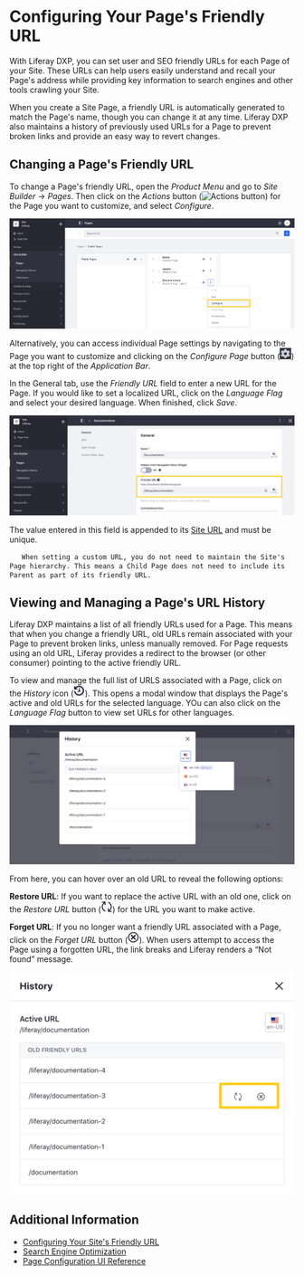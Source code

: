 # Configuring Your Page's Friendly URL

With Liferay DXP, you can set user and SEO friendly URLs for each Page of your Site. These URLs can help users easily understand and recall your Page's address while providing key information to search engines and other tools crawling your Site.

When you create a Site Page, a friendly URL is automatically generated to match the Page's name, though you can change it at any time. Liferay DXP also maintains a history of previously used URLs for a Page to prevent broken links and provide an easy way to revert changes.

## Changing a Page's Friendly URL

To change a Page's friendly URL, open the *Product Menu* and go to *Site Builder* &rarr; *Pages*. Then click on the *Actions* button (![Actions button](../../../images/icon-staging-bar-options.png)) for the Page you want to customize, and select *Configure*.

![Figure 1: Click on the Actions button for the Page you want to customize, and select Configure](./configuring-your-pages-friendly-url/images/01.png)

Alternatively, you can access individual Page settings by navigating to the Page you want to customize and clicking on the *Configure Page* button (![Configure Page Button](../../../images/icon-cog.png)) at the top right of the *Application Bar*.

In the General tab, use the *Friendly URL* field to enter a new URL for the Page. If you would like to set a localized URL, click on the *Language Flag* and select your desired language. When finished, click *Save*.

![Figure 2: Use the Friendly URL field to set a Page's custom URL.](./configuring-your-pages-friendly-url/images/02.png)

The value entered in this field is appended to its [Site URL](./../../site-settings/managing-site-urls/configuring-your-sites-friendly-url.md) and must be unique.

```note::
   When setting a custom URL, you do not need to maintain the Site's Page hierarchy. This means a Child Page does not need to include its Parent as part of its friendly URL.
```

## Viewing and Managing a Page's URL History

Liferay DXP maintains a list of all friendly URLs used for a Page. This means that when you change a friendly URL, old URLs remain associated with your Page to prevent broken links, unless manually removed. For Page requests using an old URL, Liferay provides a redirect to the browser (or other consumer) pointing to the active friendly URL.

To view and manage the full list of URLS associated with a Page, click on the *History* icon (![Friendly URL History icon](../../../images/icon-history.png)). This opens a modal window that displays the Page's active and old URLs for the selected language. YOu can also click on the *Language Flag* button to view set URLs for other languages.

![Figure 3: View a Page's friendly URL History by language.](./configuring-your-pages-friendly-url/images/03.png)

From here, you can hover over an old URL to reveal the following options:

**Restore URL**: If you want to replace the active URL with an old one, click on the *Restore URL* button (![Restore icon](../../../images/icon-restore2.png)) for the URL you want to make active.

**Forget URL**: If you no longer want a friendly URL associated with a Page, click on the *Forget URL* button (![Delete icon](../../../images/icon-delete.png)). When users attempt to access the Page using a forgotten URL, the link breaks and Liferay renders a “Not found” message.

![Figure 4: Hover over an old URL to reveal the Restore and Forget options.](./configuring-your-pages-friendly-url/images/04.png)

## Additional Information

* [Configuring Your Site's Friendly URL](./../../site-settings/managing-site-urls/configuring-your-sites-friendly-url.md)
* [Search Engine Optimization]()
* [Page Configuration UI Reference](./page-configuration-ui-reference.md)
